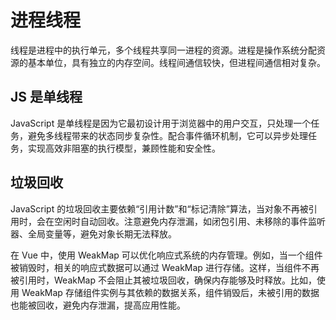# 进程线程

线程是进程中的执行单元，多个线程共享同一进程的资源。进程是操作系统分配资源的基本单位，具有独立的内存空间。线程间通信较快，但进程间通信相对复杂。

## JS 是单线程

JavaScript 是单线程是因为它最初设计用于浏览器中的用户交互，只处理一个任务，避免多线程带来的状态同步复杂性。配合事件循环机制，它可以异步处理任务，实现高效非阻塞的执行模型，兼顾性能和安全性。

## 垃圾回收

JavaScript 的垃圾回收主要依赖“引用计数”和“标记清除”算法，当对象不再被引用时，会在空闲时自动回收。注意避免内存泄漏，如闭包引用、未移除的事件监听器、全局变量等，避免对象长期无法释放。

在 Vue 中，使用 WeakMap 可以优化响应式系统的内存管理。例如，当一个组件被销毁时，相关的响应式数据可以通过 WeakMap 进行存储。这样，当组件不再被引用时，WeakMap 不会阻止其被垃圾回收，确保内存能够及时释放。比如，使用 WeakMap 存储组件实例与其依赖的数据关系，组件销毁后，未被引用的数据也能被回收，避免内存泄漏，提高应用性能。


